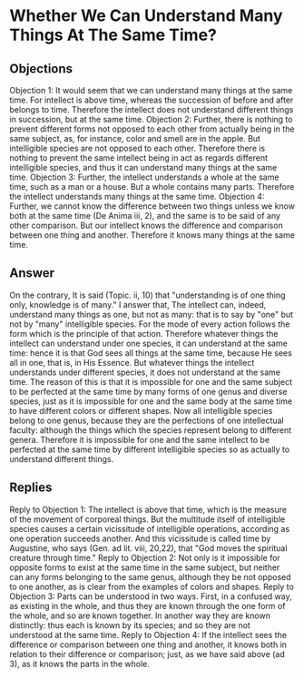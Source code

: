 # Whether We Can Understand Many Things At The Same Time?
## Objections
Objection 1: It would seem that we can understand many things at the same time. For intellect is above time, whereas the succession of before and after belongs to time. Therefore the intellect does not understand different things in succession, but at the same time.
Objection 2: Further, there is nothing to prevent different forms not opposed to each other from actually being in the same subject, as, for instance, color and smell are in the apple. But intelligible species are not opposed to each other. Therefore there is nothing to prevent the same intellect being in act as regards different intelligible species, and thus it can understand many things at the same time.
Objection 3: Further, the intellect understands a whole at the same time, such as a man or a house. But a whole contains many parts. Therefore the intellect understands many things at the same time.
Objection 4: Further, we cannot know the difference between two things unless we know both at the same time (De Anima iii, 2), and the same is to be said of any other comparison. But our intellect knows the difference and comparison between one thing and another. Therefore it knows many things at the same time.
## Answer
On the contrary, It is said (Topic. ii, 10) that "understanding is of one thing only, knowledge is of many."
I answer that, The intellect can, indeed, understand many things as one, but not as many: that is to say by "one" but not by "many" intelligible species. For the mode of every action follows the form which is the principle of that action. Therefore whatever things the intellect can understand under one species, it can understand at the same time: hence it is that God sees all things at the same time, because He sees all in one, that is, in His Essence. But whatever things the intellect understands under different species, it does not understand at the same time. The reason of this is that it is impossible for one and the same subject to be perfected at the same time by many forms of one genus and diverse species, just as it is impossible for one and the same body at the same time to have different colors or different shapes. Now all intelligible species belong to one genus, because they are the perfections of one intellectual faculty: although the things which the species represent belong to different genera. Therefore it is impossible for one and the same intellect to be perfected at the same time by different intelligible species so as actually to understand different things.
## Replies
Reply to Objection 1: The intellect is above that time, which is the measure of the movement of corporeal things. But the multitude itself of intelligible species causes a certain vicissitude of intelligible operations, according as one operation succeeds another. And this vicissitude is called time by Augustine, who says (Gen. ad lit. viii, 20,22), that "God moves the spiritual creature through time."
Reply to Objection 2: Not only is it impossible for opposite forms to exist at the same time in the same subject, but neither can any forms belonging to the same genus, although they be not opposed to one another, as is clear from the examples of colors and shapes.
Reply to Objection 3: Parts can be understood in two ways. First, in a confused way, as existing in the whole, and thus they are known through the one form of the whole, and so are known together. In another way they are known distinctly: thus each is known by its species; and so they are not understood at the same time.
Reply to Objection 4: If the intellect sees the difference or comparison between one thing and another, it knows both in relation to their difference or comparison; just, as we have said above (ad 3), as it knows the parts in the whole.